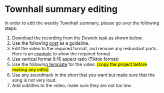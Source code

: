# Townhall summary editing

In order to edit the weekly Townhall summary, please go over the following steps:

1. Download the recording from the Dework task as shown below.
2. Use the following [post](https://youtube.com/shorts/vrMMwqA82rY?si=wJn9HS4YRlkkvyyh) as a guideline.
3. Edit the video to the required format, and remove any redundant parts. Here is an [example](https://youtube.com/shorts/vrMMwqA82rY?si=R1W9cFLOudU\_Vkb3) to show the required format.
4. Use vertical format 9:16 aspect ratio (Tiktok format)
5. Use the following[ template](https://www.canva.com/design/DAF3KVdJ66A/YuX9wp4SnQsqhWBeYGVWmQ/edit?utm\_content=DAF3KVdJ66A\&utm\_campaign=designshare\&utm\_medium=link2\&utm\_source=sharebutton) for the video. <mark style="background-color:yellow;">(copy the project before making any edits)</mark>
6. Use any soundtrack in the short that you want but make sure that the song is not very loud.
7. Add subtitles to the video, make sure they are not too low.
